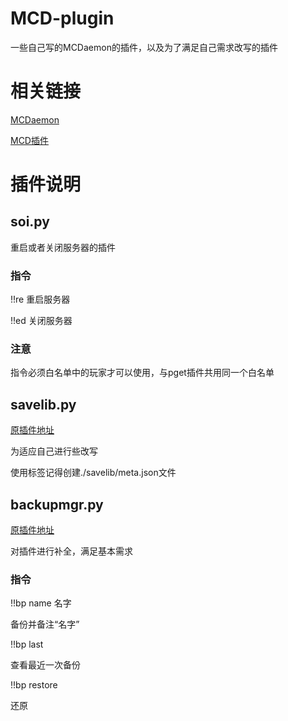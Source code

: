 # MCD-plugin
一些自己写的MCDaemon的插件，以及为了满足自己需求改写的插件
# 相关链接
[MCDaemon](https://github.com/kafuuchino-desu/MCDaemon)

[MCD插件](https://github.com/TISUnion)
# 插件说明
## soi.py
重启或者关闭服务器的插件
### 指令
!!re 重启服务器

!!ed 关闭服务器
### 注意
指令必须白名单中的玩家才可以使用，与pget插件共用同一个白名单
## savelib.py
[原插件地址](https://github.com/TISUnion/savelib)

为适应自己进行些改写

使用标签记得创建./savelib/meta.json文件
## backupmgr.py
[原插件地址](https://github.com/TISUnion/backupMgr)

对插件进行补全，满足基本需求
### 指令
!!bp name 名字

备份并备注“名字”

!!bp last

查看最近一次备份

!!bp restore

还原
